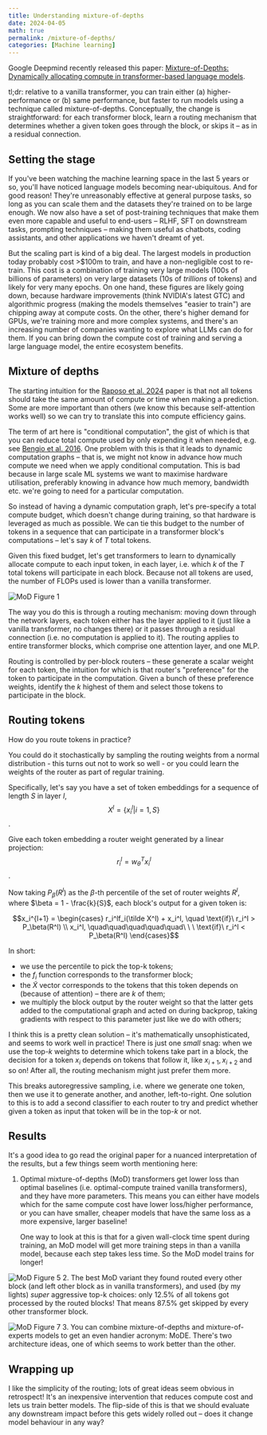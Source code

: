 ```yaml
---
title: Understanding mixture-of-depths 
date: 2024-04-05
math: true
permalink: /mixture-of-depths/
categories: [Machine learning]
---
```


Google Deepmind recently released this paper: [Mixture-of-Depths: Dynamically allocating compute in transformer-based language models](https://arxiv.org/abs/2404.02258).

tl;dr: relative to a vanilla transformer, you can train either (a) higher-performance or (b) same performance, but faster to run models using a technique called mixture-of-depths. Conceptually, the change is straightforward: for each transformer block, learn a routing mechanism that determines whether a given token goes through the block, or skips it – as in a residual connection. 

## Setting the stage
If you've been watching the machine learning space in the last 5 years or so, you'll have noticed language models becoming near-ubiquitous. And for good reason! They're unreasonably effective at general purpose tasks, so long as you can scale them and the datasets they're trained on to be large enough. We now also have a set of post-training techniques that make them even more capable and useful to end-users – RLHF, SFT on downstream tasks, prompting techniques – making them useful as chatbots, coding assistants, and other applications we haven't dreamt of yet.

But the scaling part is kind of a big deal. The largest models in production today probably cost >$100m to train, and have a non-negligible cost to re-train. This cost is a combination of training very large models (100s of billions of parameters) on very large datasets (10s of *trillions* of tokens) and likely for very many epochs. On one hand, these figures are likely going down, because hardware improvements (think NVIDIA's latest GTC) and algorithmic progress (making the models themselves "easier to train") are chipping away at compute costs. On the other, there's higher demand for GPUs, we're training more and more complex systems, and there's an increasing number of companies wanting to explore what LLMs can do for them. If you can bring down the compute cost of training and serving a large language model, the entire ecosystem benefits.

## Mixture of depths
The starting intuition for the [Raposo et al. 2024](https://arxiv.org/abs/2404.02258) paper is that not all tokens should take the same amount of compute or time when making a prediction. Some are more important than others (we know this because self-attention works well) so we can try to translate this into compute efficiency gains.

The term of art here is "conditional computation", the gist of which is that you can reduce total compute used by only expending it when needed, e.g. see [Bengio et al. 2016](https://arxiv.org/abs/1511.06297). One problem with this is that it leads to dynamic computation graphs – that is, we might not know in advance how much compute we need when we apply conditional computation. This is bad because in large scale ML systems we want to maximise hardware utilisation, preferably knowing in advance how much memory, bandwidth etc. we're going to need for a particular computation.

So instead of having a dynamic computation graph, let's pre-specify a total compute budget, which doesn't change during training, so that hardware is leveraged as much as possible. We can tie this budget to the number of tokens in a sequence that can participate in a transformer block's computations – let's say $k$ of $T$ total tokens.

Given this fixed budget, let's get transformers to learn to dynamically allocate compute to each input token, in each layer, i.e. which $k$ of the $T$ total tokens will participate in each block. Because not all tokens are used, the number of FLOPs used is lower than a vanilla transformer.

![MoD Figure 1](../images/mod-fig1.png)

The way you do this is through a routing mechanism: moving down through the network layers, each token either has the layer applied to it (just like a vanilla transformer, no changes there) or it passes through a residual connection (i.e. no computation is applied to it). The routing applies to entire transformer blocks, which comprise one attention layer, and one MLP.

Routing is controlled by per-block routers – these generate a scalar weight for each token, the intuition for which is that router's "preference" for the token to participate in the computation. Given a bunch of these preference weights, identify the $k$ highest of them and select those tokens to participate in the block.

## Routing tokens
How do you route tokens in practice?

You could do it stochastically by sampling the routing weights from a normal distribution - this turns out not to work so well - or you could learn the weights of the router as part of regular training.

Specifically, let's say you have a set of token embeddings for a sequence of length $S$ in layer $l$, $$X^l = \{x_i^l | i = 1, S\}$$.

Give each token embedding a router weight generated by a linear projection: $$r_i^l = w_\theta^T x_i^l$$.

Now taking $P_\beta(R^l)$ as the $\beta$-th percentile of the set of router weights $R^l$, where $\beta = 1 - \frac{k}{S}$, each block's output for a given token is:

$$x_i^{l+1} = \begin{cases} 
r_i^lf_i(\tilde X^l) + x_i^l, \quad \text{if}\ r_i^l > P_\beta(R^l) \\
x_i^l, \quad\quad\quad\quad\quad\ \ \ \text{if}\  r_i^l < P_\beta(R^l)
\end{cases}$$

In short:
- we use the percentile to pick the top-k tokens;
- the $f_i$ function corresponds to the transformer block; 
- the $\tilde X$ vector corresponds to the tokens that this token depends on (because of attention) – there are $k$ of them;
- we multiply the block output by the router weight so that the latter gets added to the computational graph and acted on during backprop, taking gradients with respect to this parameter just like we do with others;

I think this is a pretty clean solution – it's mathematically unsophisticated, and seems to work well in practice! There is just one *small* snag: when we use the top-$k$ weights to determine which tokens take part in a block, the decision for a token $x_i$ depends on tokens that follow it, like $x_{i+1}, x_{i+2}$ and so on! After all, the routing mechanism might just prefer them more. 

This breaks autoregressive sampling, i.e. where we generate one token, then we use it to generate another, and another, left-to-right. One solution to this is to add a second classifier to each router to try and predict whether given a token as input that token will be in the top-$k$ or not. 

## Results
It's a good idea to go read the original paper for a nuanced interpretation of the results, but a few things seem worth mentioning here:
1. Optimal mixture-of-depths (MoD) transformers get lower loss than optimal baselines (i.e. optimal-compute trained vanilla transformers), and they have more parameters. This means you can either have models which for the same compute cost have lower loss/higher performance, or you can have smaller, cheaper models that have the same loss as a more expensive, larger baseline!

    One way to look at this is that for a given wall-clock time spent during training, an MoD model will get more training steps in than a vanilla model, because each step takes less time. So the MoD model trains for longer!

![MoD Figure 5](../images/mod-fig5.png)
2. The best MoD variant they found routed every other block (and left other block as in vanilla transformers), and used (by my lights) *super* aggressive top-k choices: only 12.5% of all tokens got processed by the routed blocks! That means 87.5% get skipped by every other transformer block.

![MoD Figure 7](../images/mod-fig7.png)
3. You can combine mixture-of-depths and mixture-of-experts models to get an even handier acronym: MoDE. There's two architecture ideas, one of which seems to work better than the other.


## Wrapping up
I like the simplicity of the routing; lots of great ideas seem obvious in retrospect! It's an inexpensive intervention that reduces compute cost and lets us train better models. The flip-side of this is that we should evaluate any downstream impact before this gets widely rolled out – does it change model behaviour in any way? 